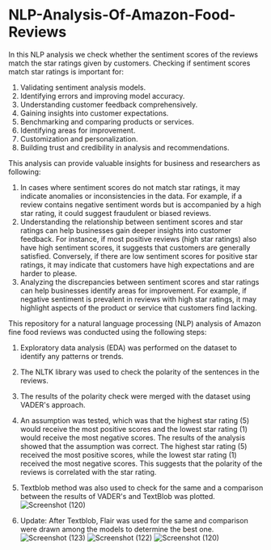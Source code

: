 # NLP-Analysis-Of-Amazon-Food-Reviews
In this NLP analysis we check whether the sentiment scores of the reviews match the star ratings given by customers. Checking if sentiment scores match star ratings is important for:
  1. Validating sentiment analysis models.
  2. Identifying errors and improving model accuracy.
  3. Understanding customer feedback comprehensively.
  4. Gaining insights into customer expectations.
  5. Benchmarking and comparing products or services.
  6. Identifying areas for improvement.
  7. Customization and personalization.
  8. Building trust and credibility in analysis and recommendations.

This analysis can provide valuable insights for business and researchers as following: 
  1.  In cases where sentiment scores do not match star ratings, it may indicate anomalies or inconsistencies in the data. For example, if a review contains negative sentiment words but is accompanied by a high star rating, it could suggest fraudulent or biased reviews.
  2.  Understanding the relationship between sentiment scores and star ratings can help businesses gain deeper insights into customer feedback. For instance, if most positive reviews (high star ratings) also have high sentiment scores, it suggests that customers are generally satisfied. Conversely, if there are low sentiment scores for positive star ratings, it may indicate that customers have high expectations and are harder to please.
  3.  Analyzing the discrepancies between sentiment scores and star ratings can help businesses identify areas for improvement. For example, if negative sentiment is prevalent in reviews with high star ratings, it may highlight aspects of the product or service that customers find lacking.

This repository for a natural language processing (NLP) analysis of Amazon fine food reviews was conducted using the following steps:
  1. Exploratory data analysis (EDA) was performed on the dataset to identify any patterns or trends.
  2. The NLTK library was used to check the polarity of the sentences in the reviews.
  3. The results of the polarity check were merged with the dataset using VADER's approach.
  4. An assumption was tested, which was that the highest star rating (5) would receive the most positive scores and the lowest star rating (1) would receive the most negative scores.
The results of the analysis showed that the assumption was correct. The highest star rating (5) received the most positive scores, while the lowest star rating (1) received the most negative scores. This suggests that the polarity of the reviews is correlated with the star rating.
  5. Textblob method was also used to check for the same and a comparison between the results of VADER's and TextBlob was plotted.
![Screenshot (120)](https://github.com/musicallysouled/NLP-Analysis-Of-Amazon-Food-Reviews/assets/88243330/056f64b7-c7b1-4392-aca8-a83bbfd77366)

  6. Update: After Textblob, Flair was used for the same and comparison were drawn among the models to determine the best one.
![Screenshot (123)](https://github.com/musicallysouled/NLP-Analysis-Of-Amazon-Food-Reviews/assets/88243330/40e4a109-2a82-46a0-b097-39facc22125c)
![Screenshot (122)](https://github.com/musicallysouled/NLP-Analysis-Of-Amazon-Food-Reviews/assets/88243330/b8352d46-60ca-45ca-8b70-b133e9a303b2)
![Screenshot (120)](https://github.com/musicallysouled/NLP-Analysis-Of-Amazon-Food-Reviews/assets/88243330/c2ca22a1-4b27-4df9-8cff-6010099afaa0)

